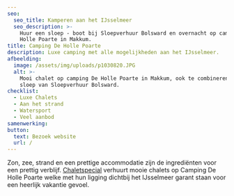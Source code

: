 ```yaml
---
seo:
  seo_title: Kamperen aan het IJsselmeer
  seo_description: >-
    Huur een sloep - boot bij Sloepverhuur Bolsward en overnacht op camping De
    Holle Poarte in Makkum.
title: Camping De Holle Poarte
description: Luxe camping met alle mogelijkheden aan het IJsselmeer.
afbeelding:
  image: /assets/img/uploads/p1030820.JPG
  alt: >-
    Mooi chalet op camping De Holle Poarte in Makkum, ook te combineren met een
    sloep van Sloepverhuur Bolsward.
checklist:
  - Luxe Chalets
  - Aan het strand
  - Watersport
  - Veel aanbod
samenwerking:
button:
  text: Bezoek website
  url: /
---
```


Zon, zee, strand en een prettige accommodatie zijn de ingrediënten voor een prettig verblijf. <a target="_blank" rel="noopener" href="https://www.chaletspecial.nl">Chaletspecial</a>&nbsp;verhuurt mooie chalets op Camping De Holle Poarte welke met hun ligging dichtbij het IJsselmeer garant staan voor een heerlijk vakantie gevoel.
